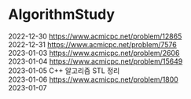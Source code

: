 # AlgorithmStudy
2022-12-30 https://www.acmicpc.net/problem/12865 \
2022-12-31 https://www.acmicpc.net/problem/7576 \
2023-01-03 https://www.acmicpc.net/problem/2606 \
2023-01-04 https://www.acmicpc.net/problem/15649 \
2023-01-05 C++ 알고리즘 STL 정리 \
2023-01-06 https://www.acmicpc.net/problem/1800 \
2023-01-07
